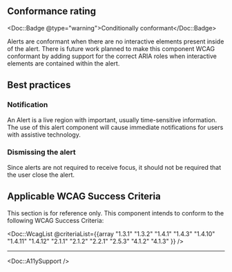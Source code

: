 ## Conformance rating

<Doc::Badge @type="warning">Conditionally conformant</Doc::Badge>

Alerts are conformant when there are no interactive elements present inside of the alert. There is future work planned to make this component WCAG conformant by adding support for the correct ARIA roles when interactive elements are contained within the alert.

## Best practices

### Notification
An Alert is a live region with important, usually time-sensitive information. The use of this alert component will cause immediate notifications for users with assistive technology.

### Dismissing the alert
Since alerts are not required to receive focus, it should not be required that the user close the alert.

## Applicable WCAG Success Criteria

This section is for reference only. This component intends to conform to the following WCAG Success Criteria:

<Doc::WcagList @criteriaList={{array "1.3.1" "1.3.2" "1.4.1" "1.4.3" "1.4.10" "1.4.11" "1.4.12" "2.1.1" "2.1.2" "2.2.1" "2.5.3" "4.1.2" "4.1.3" }} />

---

<Doc::A11ySupport />
